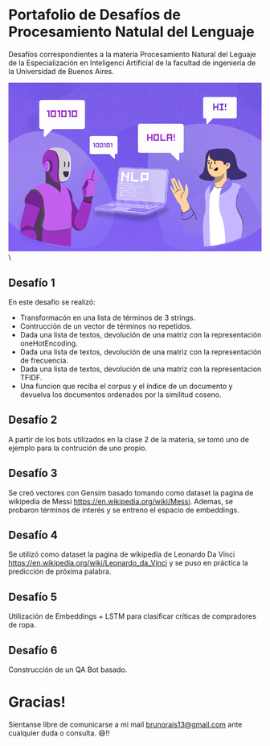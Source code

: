 # Portafolio de Desafíos de Procesamiento Natulal del Lenguaje

Desafíos correspondientes a la materia Procesamiento Natural del Leguaje de la Especialización en Inteligenci Artificial de la facultad de ingeniería de la Universidad de Buenos Aires.

![img1](images/PORTADA-PROCESAMIENTO_LENGUAJE.webp)\


## Desafío 1
En este desafio se realizó:
-  Transformacón en una lista de términos de 3 strings.
-  Contrucción de un vector de términos no repetidos.
-  Dada una lista de textos, devolución de una matriz con la representación oneHotEncoding.
-  Dada una lista de textos, devolución de una matriz con la representación de frecuencia.
-  Dada una lista de textos, devolución de una matriz con la representacion TFIDF.
-  Una funcion que reciba el corpus y el índice de un documento y devuelva los documentos ordenados por la similitud coseno.

## Desafío 2
A partir de los bots utilizados en la clase 2 de la materia, se tomó uno de ejemplo para la contrución de uno propio.


## Desafío 3
Se creó vectores con Gensim basado tomando como dataset la pagina de wikipedia de Messi https://en.wikipedia.org/wiki/Messi.
Ademas, se probaron términos de interés y se entreno el espacio de embeddings.

## Desafío 4
Se utilizó como dataset la pagina de wikipedia de Leonardo Da Vinci https://en.wikipedia.org/wiki/Leonardo_da_Vinci y se puso en práctica la predicción de próxima palabra.

## Desafío 5
Utilización de Embeddings + LSTM para clasificar críticas de compradores de ropa. 

## Desafío 6
Construcción de un QA Bot basado.


# Gracias!
Sientanse libre de comunicarse a mi mail brunorais13@gmail.com ante cualquier duda o consulta.
:smile:!!
